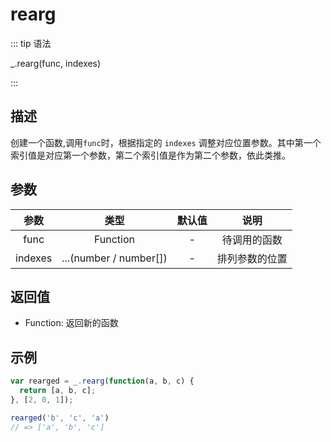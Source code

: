 # rearg

::: tip 语法

_.rearg(func, indexes)

:::

## 描述

创建一个函数,调用`func`时，根据指定的 `indexes` 调整对应位置参数。其中第一个索引值是对应第一个参数，第二个索引值是作为第二个参数，依此类推。

## 参数

|  参数   |          类型          | 默认值 |      说明      |
| :-----: | :--------------------: | :----: | :------------: |
|  func   |        Function        |   -    |  待调用的函数  |
| indexes | ...(number / number[]) |   -    | 排列参数的位置 |

## 返回值

+ Function: 返回新的函数

## 示例

```js
var rearged = _.rearg(function(a, b, c) {
  return [a, b, c];
}, [2, 0, 1]);

rearged('b', 'c', 'a')
// => ['a', 'b', 'c']
```
